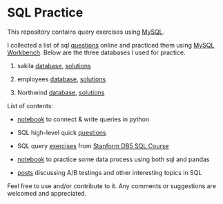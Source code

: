 # SQL Practice 

This repository contains query exercises using [MySQL](https://www.mysql.com/). 

I collected a list of sql [questions](https://github.com/xning11/SQLpractice/blob/master/sakila-employees-northwind.md) online and practiced them using [MySQL Workbench](https://dev.mysql.com/doc/workbench/en/). Below are the three databases I used for practice.

1. sakila [database](https://dev.mysql.com/doc/index-other.html), [solutions](https://github.com/xning11/SQLpractice/blob/master/sakila-queries.sql)

2. employees [database](https://dev.mysql.com/doc/employee/en/employees-installation.html), [solutions](https://github.com/xning11/SQLpractice/blob/master/employees-queries.sql)

3. Northwind [database](http://perso.sinfronteras.ws/index.php/File:NorthwindDB.zip), [solutions](https://github.com/xning11/SQLpractice/blob/master/northwind-queries.sql)

List of contents: 

- [notebook](https://github.com/xning11/SQLpractice/blob/master/mysql-in-python.ipynb) to connect & write queries in python

- SQL high-level quick [questions](https://github.com/xning11/SQLpractice/blob/master/sql-quick-questions.md)

- SQL query [exercises](https://github.com/xning11/SQLpractice/blob/master/sql-db-course-stanford.md) from [Stanform DB5 SQL Course](https://lagunita.stanford.edu/courses/DB/SQL/SelfPaced/course/)

- [notebook](https://github.com/xning11/SQLpractice/blob/master/sql-in-pandas.ipynb) to practice some data process using both sql and pandas

- [posts](https://github.com/xning11/SQLpractice/blob/master/sql-useful-posts.md) discussing A/B testings and other interesting topics in SQL

Feel free to use and/or contribute to it. Any comments or suggestions are welcomed and appreciated.
